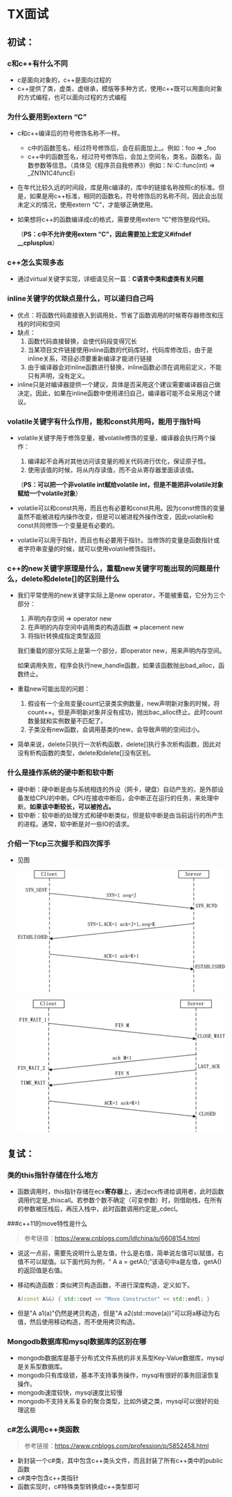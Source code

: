 # TX面试

## 初试：

### c和c++有什么不同

- c是面向对象的，c++是面向过程的
- c++提供了类，虚类，虚继承，模版等多种方式，使用c++既可以用面向对象的方式编程，也可以面向过程的方式编程

### 为什么要用到extern “C”

- c和c++编译后的符号修饰名称不一样。

  - c中的函数签名，经过符号修饰后，会在前面加上_。例如：foo => _foo
  - c++中的函数签名，经过符号修饰后，会加上空间名，类名，函数名，函数参数等信息。（具体见《程序员自我修养》）例如：N::C::func(int) => _ZN1N1C4funcEi

- 在年代比较久远的时间段，库是用c编译的，库中的链接名称按照c的标准。但是，如果是用c++标准，相同的函数名，符号修饰后的名称不同，因此会出现未定义的情况，使用extern “C”，才能够正确使用。

- 如果想将c++的函数编译成c的格式，需要使用extern “C”修饰整段代码。

  （**PS：c中不允许使用extern “C”，因此需要加上宏定义#ifndef __cplusplus**）

### c++怎么实现多态

- 通过virtual关键字实现，详细请见另一篇：**C语言中类和虚类有关问题**

### inline关键字的优缺点是什么，可以递归自己吗

- 优点：将函数代码直接嵌入到调用处，节省了函数调用的时候寄存器修改和压栈的时间和空间
- 缺点：
  1. 函数代码直接替换，会使代码段变得冗长
  2. 当某项目文件链接使用inline函数的代码库时，代码库修改后，由于是inline关系，项目必须要重新编译才能进行链接
  3. 由于编译器会对inline函数进行替换，inline函数必须在调用前定义，不能只有声明，没有定义。
- inline只是对编译器提供一个建议，具体是否采用这个建议需要编译器自己做决定。因此，如果在inline函数中使用递归自己，编译器可能不会采用这个建议。

### volatile关键字有什么作用，能和const共用吗，能用于指针吗

- volatile关键字用于修饰变量，被volatile修饰的变量，编译器会执行两个操作：

  1. 编译起不会再对其他访问该变量的相关代码进行优化，保证原子性。
  2. 使用该值的时候，将从内存读值，而不会从寄存器里面读该值。

  （**PS：可以把一个非volatile int赋给volatile int，但是不能把非volatile对象赋给一个volatile对象**）

- volatile可以和const共用，而且也有必要和const共用。因为const修饰的变量虽然不能被进程内操作改变，但是可以被进程外操作改变，因此volatile和const共同修饰一个变量是有必要的。

- volatile可以用于指针，而且也有必要用于指针。当修饰的变量是函数指针或者字符串变量的时候，就可以使用volatile修饰指针。

### c++的new关键字原理是什么，重载new关键字可能出现的问题是什么，delete和delete[]的区别是什么

- 我们平常使用的new关键字实际上是new operator，不能被重载，它分为三个部分：

  1. 声明内存空间 => operator new
  2. 在声明的内存空间中调用类的构造函数 => placement new
  3. 将指针转换成指定类型返回

  我们重载的部分实际上是第一个部分，即operator new，用来声明内存空间。

  如果调用失败，程序会执行new_handle函数，如果该函数抛出bad_alloc，函数终止。

- 重载new可能出现的问题：

  1. 假设有一个全局变量count记录类实例数量，new声明新对象的时候，将count++。但是声明新对象并没有成功，抛出bac_alloc终止。此时count数量就和实例数量不匹配了。
  2. 子类没有new函数，会调用基类的new，会导致声明的空间过小。

- 简单来说，delete只执行一次析构函数，delete[]执行多次析构函数，因此对没有析构函数的类型，delete和delete[]没有区别。

### 什么是操作系统的硬中断和软中断

- 硬中断：硬中断是由与系统相连的外设（网卡，硬盘）自动产生的，是外部设备发给CPU的中断。CPU在接收中断后，会中断正在运行的任务，来处理中断。**如果该中断较长，可以被抢占。**
- 软中断：软中断的处理方式和硬中断类似，但是软中断是由当前运行的所产生的进程。通常，软中断是对一些IO的请求。

### 介绍一下tcp三次握手和四次挥手

- 见图

  ![](photo/三次握手.png)

  ![](photo/四次挥手.png)

## 复试：

### 类的this指针存储在什么地方

- 函数调用时，this指针存储在ecx**寄存器**上，通过ecx传递给调用者，此时函数调用约定是\_thiscall。若参数个数不确定（可变参数）时，则借助栈，在所有的参数被压栈后，再压入栈中，此时函数调用约定是\_cdecl。

###c++11的move特性是什么

> 参考链接：https://www.cnblogs.com/ldlchina/p/6608154.html

- 说这一点前，需要先说明什么是左值，什么是右值，简单说左值可以赋值，右值不可以赋值。以下面代码为例，“ A a = getA();”该语句中a是左值，getA()的返回值是右值。

- 移动构造函数：类似拷贝构造函数，不进行深度构造，定义如下。

  ```c++
  A(const A&&) { std::cout << "Move Constructor" << std::endl; }
  ```

- 但是"A a1(a)"仍然是拷贝构造，但是"A a2(std::move(a))"可以将a移动为右值，然后使用移动构造，而不使用拷贝构造。

### Mongodb数据库和mysql数据库的区别在哪

- mongodb数据库是基于分布式文件系统的非关系型Key-Value数据库，mysql是关系型数据库。
- mongodb只有库级锁，基本不支持事务操作，mysql有很好的事务回滚恢复操作。
- mongodb速度较快，mysql速度比较慢
- mongodb不支持关系复杂的聚合类型，比如外键之类，mysql可以很好的处理这些

### c#怎么调用c++类函数

> 参考链接：https://www.cnblogs.com/profession/p/5852458.html

- 新封装一个c#类，其中包含c++类头文件，而且封装了所有c++类中的public函数
- c#类中包含c++类指针
- 函数实现时，c#特殊类型转换成c++类型即可